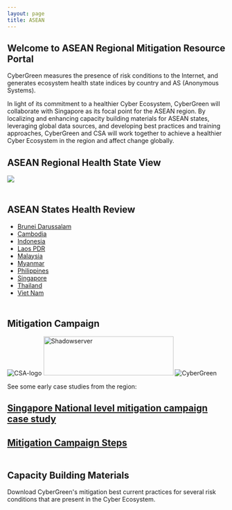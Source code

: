```yaml
---
layout: page
title: ASEAN
---
```

## Welcome to ASEAN Regional Mitigation Resource Portal
CyberGreen measures the presence of risk conditions to the Internet, and generates ecosystem health state indices by country and AS (Anonymous Systems).

In light of its commitment to a healthier Cyber Ecosystem, CyberGreen will collaborate with Singapore as its focal point for the ASEAN region. By localizing and enhancing capacity building materials for ASEAN states, leveraging global data sources, and developing best practices and training approaches, CyberGreen and CSA will work together to achieve a healthier Cyber Ecosystem in the region and affect change globally. 

## ASEAN Regional Health State View
<div>
  <img src="{{site.media}}mitigation-map.png"/>
</div>

<div style="margin-bottom: 50px">
</div>

## ASEAN States Health Review

*  <a href="http://stats.cybergreen.net/place/brunei/">Brunei Darussalam</a>
*  <a href="http://stats.cybergreen.net/place/cambodia/">Cambodia</a>
*  <a href="http://stats.cybergreen.net/place/indonesia/">Indonesia</a>
*  <a href="http://stats.cybergreen.net/place/laos/">Laos PDR</a>
*  <a href="http://stats.cybergreen.net/place/malaysia">Malaysia</a>
*  <a href="http://stats.cybergreen.net/place/myanmar">Myanmar</a>
*  <a href="http://stats.cybergreen.net/place/philippines">Philippines</a>
*  <a href="http://stats.cybergreen.net/place/singapore ">Singapore </a>
*  <a href="http://stats.cybergreen.net/place/thailand">Thailand</a>
*  <a href="http://stats.cybergreen.net/place/vietnam/">Viet Nam</a>

<div style="margin-bottom: 50px">
</div>

## Mitigation Campaign

<img class="alignnone wp-image-210 aligncenter" src="{{site.media}}csa-logo.jpg" alt="CSA-logo" /> <img class="alignnone size-full wp-image-171 aligncenter" src="{{site.media}}Shadowserver.png" alt="Shadowserver" width="300" height="90" /> <img class="alignnone size-full wp-image-171 aligncenter" src="{{site.media}}CG_Logo_Colorchange_GreyandGreen.png" alt="CyberGreen" /> 

See some early case studies from the region:

## <a href="/mitigation/singapore-campaign/">Singapore National level mitigation campaign case study</a>

## <a href="/mitigation/campaign-steps/">Mitigation Campaign Steps</a>

<div style="margin-bottom: 50px">
</div>

## Capacity Building Materials
Download CyberGreen's mitigation best current practices for several risk conditions that are present in the Cyber Ecosystem.

<a href="{{site.media}}CyberGreen-OpenSSDP-Email-96ppi-AT.pptx" download="open SSDP">

